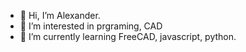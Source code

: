 - 👋 Hi, I’m Alexander.
- 👀 I’m interested in prgraming, CAD
- 🌱 I’m currently learning FreeCAD, javascript, python.


<!---
amkirillov/amkirillov is a ✨ special ✨ repository because its `README.md` (this file) appears on your GitHub profile.
You can click the Preview link to take a look at your changes.

- 💞️ I’m looking to collaborate on ... hm... later.
- 📫 How to reach me ...
--->

